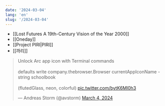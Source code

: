 ```yaml
---
date: '2024-03-04'
lang: 'en'
slug: '/2024-03-04'
---
```


- [[Lost Futures A 19th-Century Vision of the Year 2000]]
- [[Oneday]]
- [[Project PIRI|PIRI]]
- [[까리]]

<blockquote class="twitter-tweet"><p lang="en" dir="ltr">Unlock Arc app icon with Terminal commands<br/><br/>defaults write company.thebrowser.Browser currentAppIconName -string schoolbook<br/><br/>(flutedGlass, neon, colorful) <a href="https://t.co/bytK6Ml0h3">pic.twitter.com/bytK6Ml0h3</a></p>&mdash; Andreas Storm (@avstorm) <a href="https://twitter.com/avstorm/status/1764562153716031689?ref_src=twsrc%5Etfw">March 4, 2024</a></blockquote>
